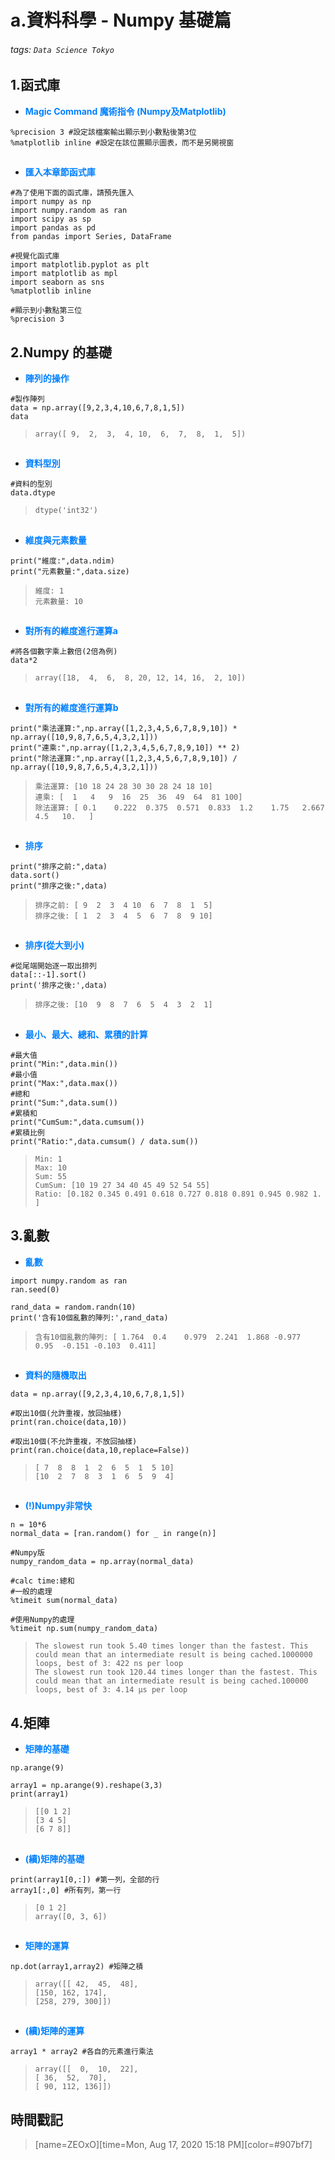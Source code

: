 # a.資料科學 - Numpy 基礎篇

###### tags: `Data Science Tokyo`

## 1.函式庫

* <font color="#0080FF">**Magic Command 魔術指令 (Numpy及Matplotlib)**</font>

```python=+
%precision 3 #設定該檔案輸出顯示到小數點後第3位
%matplotlib inline #設定在該位置顯示圖表，而不是另開視窗
```

##
* <font color="#0080FF">**匯入本章節函式庫**</font>

```python=+
#為了使用下面的函式庫，請預先匯入
import numpy as np
import numpy.random as ran
import scipy as sp
import pandas as pd
from pandas import Series, DataFrame

#視覺化函式庫
import matplotlib.pyplot as plt
import matplotlib as mpl
import seaborn as sns
%matplotlib inline

#顯示到小數點第三位
%precision 3 
```

## 2.Numpy 的基礎

* <font color="#0080FF">**陣列的操作**</font>

```python=+
#製作陣列
data = np.array([9,2,3,4,10,6,7,8,1,5])
data
```

> ```array([ 9,  2,  3,  4, 10,  6,  7,  8,  1,  5])```
##
* <font color="#0080FF">**資料型別**</font>

```python=+
#資料的型別
data.dtype
```

> ```dtype('int32')```
##
* <font color="#0080FF">**維度與元素數量**</font>

```python=+
print("維度:",data.ndim)
print("元素數量:",data.size)
```

> ```維度: 1 ```</br>
> ```元素數量: 10```
##
* <font color="#0080FF">**對所有的維度進行運算a**</font>

```python=+
#將各個數字乘上數倍(2倍為例)
data*2
```

> ```array([18,  4,  6,  8, 20, 12, 14, 16,  2, 10])```
## 
* <font color="#0080FF">**對所有的維度進行運算b**</font>
```python=+
print("乘法運算:",np.array([1,2,3,4,5,6,7,8,9,10]) * np.array([10,9,8,7,6,5,4,3,2,1]))
print("連乘:",np.array([1,2,3,4,5,6,7,8,9,10]) ** 2)
print("除法運算:",np.array([1,2,3,4,5,6,7,8,9,10]) / np.array([10,9,8,7,6,5,4,3,2,1]))
```

> ```乘法運算: [10 18 24 28 30 30 28 24 18 10]```</br>
> ```連乘: [  1   4   9  16  25  36  49  64  81 100]```</br>
> ```除法運算: [ 0.1    0.222  0.375  0.571  0.833  1.2    1.75   2.667  4.5   10.   ]```
##
* <font color="#0080FF">**排序**</font>

```python=+
print("排序之前:",data)
data.sort()
print("排序之後:",data)
```

> ```排序之前: [ 9  2  3  4 10  6  7  8  1  5]```</br>
> ```排序之後: [ 1  2  3  4  5  6  7  8  9 10]```

##
* <font color="#0080FF">**排序(從大到小)**</font>
```python=+
#從尾端開始逐一取出排列
data[::-1].sort()
print('排序之後:',data)
```
> ```排序之後: [10  9  8  7  6  5  4  3  2  1]```

##
* <font color="#0080FF">**最小、最大、總和、累積的計算**</font>
```python=+
#最大值
print("Min:",data.min())
#最小值
print("Max:",data.max())
#總和
print("Sum:",data.sum())
#累積和
print("CumSum:",data.cumsum())
#累積比例
print("Ratio:",data.cumsum() / data.sum())
```
> ```Min: 1``` </br>
> ```Max: 10``` </br>
> ```Sum: 55``` </br>
> ```CumSum: [10 19 27 34 40 45 49 52 54 55]``` </br>
> ```Ratio: [0.182 0.345 0.491 0.618 0.727 0.818 0.891 0.945 0.982 1.   ]``` </br>

## 3.亂數

* <font color="#0080FF">**亂數**</font>

```python=+
import numpy.random as ran
ran.seed(0)

rand_data = random.randn(10)
print('含有10個亂數的陣列:',rand_data)
```

> ```含有10個亂數的陣列: [ 1.764  0.4    0.979  2.241  1.868 -0.977  0.95  -0.151 -0.103  0.411]```
##
* <font color="#0080FF">**資料的隨機取出**</font>

```python=+
data = np.array([9,2,3,4,10,6,7,8,1,5])

#取出10個(允許重複，放回抽樣)
print(ran.choice(data,10))

#取出10個(不允許重複，不放回抽樣)
print(ran.choice(data,10,replace=False))
```

> ```[ 7  8  8  1  2  6  5  1  5 10]```</br>
> ```[10  2  7  8  3  1  6  5  9  4]```
##
* <font color="#0080FF">**(!)Numpy非常快**</font>

```python=+
n = 10*6
normal_data = [ran.random() for _ in range(n)]

#Numpy版
numpy_random_data = np.array(normal_data)

#calc time:總和
#一般的處理
%timeit sum(normal_data)

#使用Numpy的處理
%timeit np.sum(numpy_random_data)
```

> ```The slowest run took 5.40 times longer than the fastest. This could mean that an intermediate result is being cached.1000000 loops, best of 3: 422 ns per loop```</br>
> ```The slowest run took 120.44 times longer than the fastest. This could mean that an intermediate result is being cached.100000 loops, best of 3: 4.14 µs per loop```

## 4.矩陣

* <font color="#0080FF">**矩陣的基礎**</font>

```python=+
np.arange(9)

array1 = np.arange(9).reshape(3,3)
print(array1)
```

> ```[[0 1 2]```</br>
> ```[3 4 5]```</br>
> ```[6 7 8]]```</br>
##
* <font color="#0080FF">**(續)矩陣的基礎**</font>

```python=+
print(array1[0,:]) #第一列，全部的行
array1[:,0] #所有列，第一行
```

> ```[0 1 2]```</br>
> ```array([0, 3, 6])```
##
* <font color="#0080FF">**矩陣的運算**</font>

```python=+
np.dot(array1,array2) #矩陣之積
```

> ```array([[ 42,  45,  48],```</br>
> ```[150, 162, 174],```</br>
> ```[258, 279, 300]])```
##
* <font color="#0080FF">**(續)矩陣的運算**</font>

```python=+
array1 * array2 #各自的元素進行乘法
```

> ```array([[  0,  10,  22],```</br>
> ```[ 36,  52,  70],```</br>
> ```[ 90, 112, 136]])```


## 時間戳記
> [name=ZEOxO][time=Mon, Aug 17, 2020 15:18 PM][color=#907bf7]